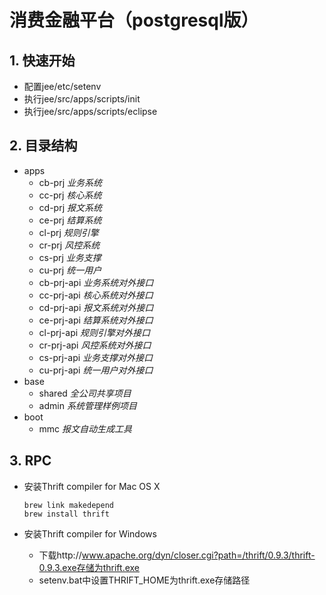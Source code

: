 # 消费金融平台（postgresql版）

## 1. 快速开始

- 配置jee/etc/setenv
- 执行jee/src/apps/scripts/init
- 执行jee/src/apps/scripts/eclipse

## 2. 目录结构

- apps
  - cb-prj *业务系统*
  - cc-prj *核心系统*
  - cd-prj *报文系统*
  - ce-prj *结算系统*
  - cl-prj *规则引擎*
  - cr-prj *风控系统*
  - cs-prj *业务支撑*
  - cu-prj *统一用户*
  - cb-prj-api *业务系统对外接口*
  - cc-prj-api *核心系统对外接口*
  - cd-prj-api *报文系统对外接口*
  - ce-prj-api *结算系统对外接口*
  - cl-prj-api *规则引擎对外接口*
  - cr-prj-api *风控系统对外接口*
  - cs-prj-api *业务支撑对外接口*
  - cu-prj-api *统一用户对外接口*
- base
  - shared *全公司共享项目*
  - admin *系统管理样例项目*
- boot
  - mmc *报文自动生成工具*

## 3. RPC

- 安装Thrift compiler for Mac OS X

      brew link makedepend
      brew install thrift

- 安装Thrift compiler for Windows

  - 下载http://www.apache.org/dyn/closer.cgi?path=/thrift/0.9.3/thrift-0.9.3.exe存储为thrift.exe
  - setenv.bat中设置THRIFT_HOME为thrift.exe存储路径


